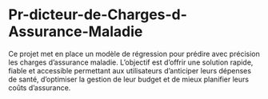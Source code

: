 # Pr-dicteur-de-Charges-d-Assurance-Maladie
Ce projet met en place un modèle de régression pour prédire avec précision les charges d’assurance maladie. L’objectif est d’offrir une solution rapide, fiable et accessible permettant aux utilisateurs d’anticiper leurs dépenses de santé, d’optimiser la gestion de leur budget et de mieux planifier leurs coûts d’assurance.
